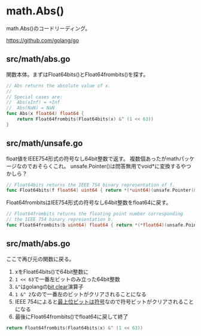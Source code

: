 # math.Abs()
math.Abs()のコードリーディング。

https://github.com/golang/go

## src/math/abs.go
関数本体。まずはFloat64bits()とFloat64frombits()を探す。

```go
// Abs returns the absolute value of x.
//
// Special cases are:
//	Abs(±Inf) = +Inf
//	Abs(NaN) = NaN
func Abs(x float64) float64 {
	return Float64frombits(Float64bits(x) &^ (1 << 63))
}
```

## src/math/unsafe.go
float値をIEEE754形式の符号なし64bit整数で返す。
複数個あったがmathパッケージなのでおそらくこれ。
unsafe.Pointer()は問答無用でvoid*に変換するやつかしら？

```go
// Float64bits returns the IEEE 754 binary representation of f.
func Float64bits(f float64) uint64 { return *(*uint64)(unsafe.Pointer(&f)) }
```

Float64frombitsはIEE754形式の符号なし64bit整数をfloat64に戻す。

```go
// Float64frombits returns the floating point number corresponding
// the IEEE 754 binary representation b.
func Float64frombits(b uint64) float64 { return *(*float64)(unsafe.Pointer(&b)) }
```

## src/math/abs.go
ここで再び元の関数に戻る。

1. xをFloat64bits()で64bit整数に
2. `1 << 63`で一番左ビットのみ立った64bit整数
3. `&^`はgolangの[bit clear](https://golang.org/ref/spec#Arithmetic_operators)演算子
4. `1 &^ 2`なので一番左のビットがクリアされることになる
5. IEEE 754によると[最上位ビットは符号](https://ja.wikipedia.org/wiki/IEEE_754)なので符号ビットがクリアされることになる
6. 最後にFloat64frombits()でfloat64に戻して終了

```go
return Float64frombits(Float64bits(x) &^ (1 << 63))
```
